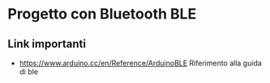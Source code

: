 # Progetto con Bluetooth BLE
## Link importanti
- https://www.arduino.cc/en/Reference/ArduinoBLE    Riferimento alla guida di ble